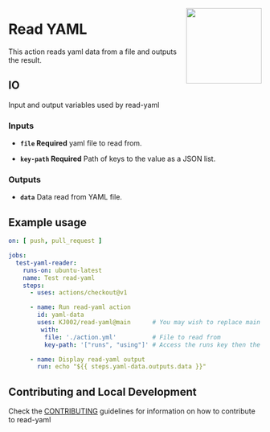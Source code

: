 <img align="right" src="https://upload.wikimedia.org/wikipedia/commons/f/f8/YAML_Logo.svg" width=150></img>
# Read YAML

This action reads yaml data from a file and outputs the result.

## IO

Input and output variables used by read-yaml

### Inputs
- **`file` Required** yaml file to read from.

- **`key-path` Required** Path of keys to the value as a JSON list.

### Outputs
- **`data`** Data read from YAML file.

## Example usage

``` yaml
on: [ push, pull_request ]

jobs:
  test-yaml-reader:
    runs-on: ubuntu-latest
    name: Test read-yaml
    steps:
      - uses: actions/checkout@v1

      - name: Run read-yaml action
        id: yaml-data
        uses: KJ002/read-yaml@main      # You may wish to replace main with a version tag such as '1.5' etc.
         with:
          file: './action.yml'          # File to read from
          key-path: '["runs", "using"]' # Access the runs key then the using key and retuns the value.

      - name: Display read-yaml output
        run: echo "${{ steps.yaml-data.outputs.data }}"
```

## Contributing and Local Development
Check the [CONTRIBUTING](./CONTRIBUTING.md) guidelines for information on how to contribute
to read-yaml

